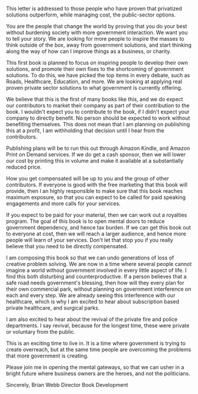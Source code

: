 This letter is addressed to those people who have proven that privatized solutions outperform, while managing cost, the public-sector options.

You are the people that change the world by proving that you do your best without burdening society with more government interaction. We want you to tell your story. We are looking for more people to inspire the masses to think outside of the box, away from government solutions, and start thinking along the way of how can I improve things as a business, or charity.

This first book is planned to focus on inspiring people to develop their own solutions, and promote their own fixes to the shortcoming of government solutions. To do this, we have picked the top items in every debate, such as Roads, Healthcare, Education, and more. We are looking at applying real proven private sector solutions to what government is currently offering.

We believe that this is the first of many books like this, and we do expect our contributors to market their company as part of their contribution to the book. I wouldn't expect you to contribute to the book, if I didn't expect your company to directly benefit. No person should be expected to work without benefiting themselves. This does not mean that I am planning on publishing this at a profit, I am withholding that decision until I hear from the contributors.

Publishing plans will be to run this out through Amazon Kindle, and Amazon Print on Demand services. If we do get a cash sponsor, then we will lower our cost by printing this in volume and make it available at a substantially reduced price.

How you get compensated will be up to you and the group of other contributors. If everyone is good with the free marketing that this book will provide, then I an highly responsible to make sure that this book reaches maximum exposure, so that you can expect to be called for paid speaking engagements and more calls for your services.

If you expect to be paid for your material, then we can work out a royalties program. The goal of this book is to open mental doors to reduce government dependency, and hence tax burden. If we can get this book out to everyone at cost, then we will reach a larger audience, and hence more people will learn of your services. Don't let that stop you if you really believe that you need to be directly compensated.

I am composing this book so that we can undo generations of loss of creative problem solving. We are now in a time where several people cannot imagine a world without government involved in every little aspect of life. I find this both disturbing and counterproductive. If a person believes that a safe road needs government's blessing, then how will they every plan for their own commercial park, without planning on government interference on each and every step. We are already seeing this interference with our healthcare, which is why I am excited to hear about subscription based private healthcare, and surgical parks.  

I am also excited to hear about the revival of the private fire and police departments. I say revival, because for the longest time, these were private or voluntary from the public.

This is an exciting time to live in. It is a time where government is trying to create overreach, but at the same time people are overcoming the problems that more government is creating.

Please join me in opening the mental gateways, so that we can usher in a bright future where business owners are the heroes, and not the politicians.

Sincerely,
Brian Webb
Director Book Development
